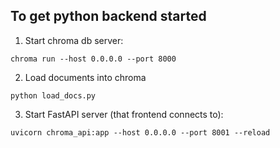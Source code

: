 ## To get python backend started
1. Start chroma db server: 
```
chroma run --host 0.0.0.0 --port 8000
```

2. Load documents into chroma
```
python load_docs.py
```

3. Start FastAPI server (that frontend connects to):
```
uvicorn chroma_api:app --host 0.0.0.0 --port 8001 --reload
```
